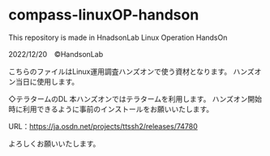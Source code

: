 # compass-linuxOP-handson
This repository is made in HnadsonLab Linux Operation HandsOn

2022/12/20　©HandsonLab

こちらのファイルはLinux運用調査ハンズオンで使う資材となります。
ハンズオン当日に使用します。

◇テラタームのDL
本ハンズオンではテラタームを利用します。
ハンズオン開始時に利用できるように事前のインストールをお願いいたします。

URL：https://ja.osdn.net/projects/ttssh2/releases/74780


よろしくお願いいたします。
